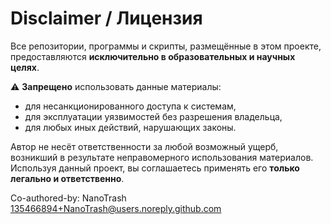 # Disclaimer / Лицензия

Все репозитории, программы и скрипты, размещённые в этом проекте, предоставляются **исключительно в образовательных и научных целях**.  

⚠️ **Запрещено** использовать данные материалы:
- для несанкционированного доступа к системам,
- для эксплуатации уязвимостей без разрешения владельца,
- для любых иных действий, нарушающих законы.  

Автор не несёт ответственности за любой возможный ущерб, возникший в результате неправомерного использования материалов.  
Используя данный проект, вы соглашаетесь применять его **только легально и ответственно**.

Co-authored-by: NanoTrash <135466894+NanoTrash@users.noreply.github.com>

